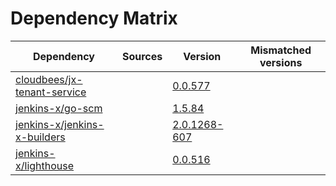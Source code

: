 # Dependency Matrix

Dependency | Sources | Version | Mismatched versions
---------- | ------- | ------- | -------------------
[cloudbees/jx-tenant-service](https://github.com/cloudbees/jx-tenant-service) |  | [0.0.577](https://github.com/cloudbees/jx-tenant-service/releases/tag/v0.0.577) | 
[jenkins-x/go-scm](https://github.com/jenkins-x/go-scm) |  | [1.5.84]() | 
[jenkins-x/jenkins-x-builders](https://github.com/jenkins-x/jenkins-x-builders) |  | [2.0.1268-607]() | 
[jenkins-x/lighthouse](https://github.com/jenkins-x/lighthouse) |  | [0.0.516]() | 
